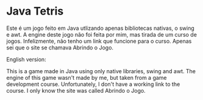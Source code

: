 # Java Tetris

Este é um jogo feito em Java utlizando apenas bibliotecas nativas, o
swing e awt. A engine deste jogo não foi feita por mim, mas tirada de
um curso de jogos. Infelizmente, não tenho um link que funcione para o 
curso. Apenas sei que o site se chamava Abrindo o Jogo.

English version:

This is a game made in Java using only native libraries, swing and awt. The
engine of this game wasn't made by me, but taken from a game development
course. Unfortunately, I don't have a working link to the course. I only
know the site was called Abrindo o Jogo.


